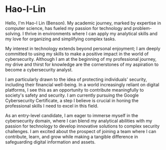 # Hao-I-Lin

Hello, I'm Hao-I Lin (Benson). My academic journey, marked by expertise in computer science, has fueled my passion for technology and problem-solving. I thrive in environments where I can apply my analytical skills and my love for organizing and simplifying complex tasks. 

My interest in technology extends beyond personal enjoyment; I am deeply committed to using my skills to make a positive impact in the world of cybersecurity. Although I am at the beginning of my professional journey, my drive and thirst for knowledge are the cornerstones of my aspiration to become a cybersecurity analyst.

I am particularly drawn to the idea of protecting individuals' security, including their financial well-being. In a world increasingly reliant on digital platforms, I see this as an opportunity to contribute meaningfully to society's safety and security. I am currently pursuing the Google Cybersecurity Certificate, a step I believe is crucial in honing the professional skills I need to excel in this field.

As an entry-level candidate, I am eager to immerse myself in the cybersecurity domain, where I can blend my analytical abilities with my passion for technology to develop innovative solutions to complex security challenges. I am excited about the prospect of joining a team where I can contribute, learn, and grow while making a tangible difference in safeguarding digital information and assets.
